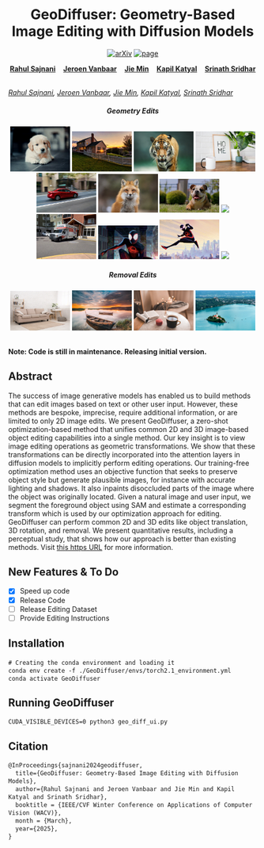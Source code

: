 <h1 align="center"> GeoDiffuser: Geometry-Based Image Editing with Diffusion Models </h1>
<p align="center">
    <a href="https://arxiv.org/abs/2404.14403"><img alt='arXiv' src="https://img.shields.io/badge/arXiv-2404.14403-b31b1b.svg"></a>
    <a href="https://ivl.cs.brown.edu/research/geodiffuser.html"><img alt='page' src="https://img.shields.io/badge/Project-Website-orange"></a>
</p>

  <p align="center">
    <a href="https://rahulsajnani.github.io/"><strong>Rahul Sajnani</strong></a>
    &nbsp;&nbsp;
    <a href="https://www.linkedin.com/in/jeroenvanbaar"><strong>Jeroen Vanbaar</strong></a>
    &nbsp;&nbsp;
    <a href="https://umjcs.github.io/"><strong>Jie Min</strong></a>
    &nbsp;&nbsp;
    <a href="https://kdk132.github.io/"><strong>Kapil Katyal</strong></a>
    &nbsp;&nbsp;
    <a href="https://cs.brown.edu/people/ssrinath/"><strong>Srinath Sridhar</strong></a>
    &nbsp;&nbsp;
  </p>

*[Rahul Sajnani](https://rahulsajnani.github.io/), [Jeroen Vanbaar](https://www.linkedin.com/in/jeroenvanbaar), [Jie Min](https://umjcs.github.io/), [Kapil Katyal](https://kdk132.github.io/), [Srinath Sridhar](https://cs.brown.edu/people/ssrinath/)*


<p align="center">
  <h5 align="center"> Geometry Edits </h5>
  <div align="center">
    <img src="./assets/geometry_edits/1.gif", width="24%">
    <img src="./assets/geometry_edits/4.gif", width="24%">
    <img src="./assets/geometry_edits/3.gif", width="24%">
    <img src="./assets/geometry_edits/2.gif", width="24%">
    <img src="./assets/geometry_edits/5.gif", width="24%">
    <img src="./assets/geometry_edits/6.gif", width="24%">
    <img src="./assets/geometry_edits/15.gif", width="24%">
    <img src="./assets/geometry_edits/18.gif", width="24%">
    <img src="./assets/unlicensed/1.gif", width="24%">
    <img src="./assets/unlicensed/2.gif", width="24%">
    <img src="./assets/unlicensed/3.gif", width="24%">
    <img src="./assets/unlicensed/4.gif", width="24%">
  </div>
  <h5 align="center"> Removal Edits </h5>
  <div align="center">
    <img src="./assets/removal_edits/1.gif", width="24%">
    <img src="./assets/removal_edits/2.gif", width="24%">
    <img src="./assets/removal_edits/3.gif", width="24%">
    <img src="./assets/removal_edits/4.gif", width="24%">
  </div>
  <br>
</p>

**Note: Code is still in maintenance. Releasing initial version.**

## Abstract
The success of image generative models has enabled us to build methods that can edit images based on text or other user input. However, these methods are bespoke, imprecise, require additional information, or are limited to only 2D image edits. We present GeoDiffuser, a zero-shot optimization-based method that unifies common 2D and 3D image-based object editing capabilities into a single method. Our key insight is to view image editing operations as geometric transformations. We show that these transformations can be directly incorporated into the attention layers in diffusion models to implicitly perform editing operations. Our training-free optimization method uses an objective function that seeks to preserve object style but generate plausible images, for instance with accurate lighting and shadows. It also inpaints disoccluded parts of the image where the object was originally located. Given a natural image and user input, we segment the foreground object using SAM and estimate a corresponding transform which is used by our optimization approach for editing. GeoDiffuser can perform common 2D and 3D edits like object translation, 3D rotation, and removal. We present quantitative results, including a perceptual study, that shows how our approach is better than existing methods. Visit [this https URL](https://ivl.cs.brown.edu/research/geodiffuser.html) for more information.


## New Features & To Do
- [x] Speed up code
- [x] Release Code
- [ ] Release Editing Dataset
- [ ] Provide Editing Instructions

## Installation

```
# Creating the conda environment and loading it
conda env create -f ./GeoDiffuser/envs/torch2.1_environment.yml
conda activate GeoDiffuser
```

## Running GeoDiffuser
```
CUDA_VISIBLE_DEVICES=0 python3 geo_diff_ui.py
```


## Citation
```
@InProceedings{sajnani2024geodiffuser,
  title={GeoDiffuser: Geometry-Based Image Editing with Diffusion Models}, 
  author={Rahul Sajnani and Jeroen Vanbaar and Jie Min and Kapil Katyal and Srinath Sridhar},
  booktitle = {IEEE/CVF Winter Conference on Applications of Computer Vision (WACV)},
  month = {March},
  year={2025},
}
```




